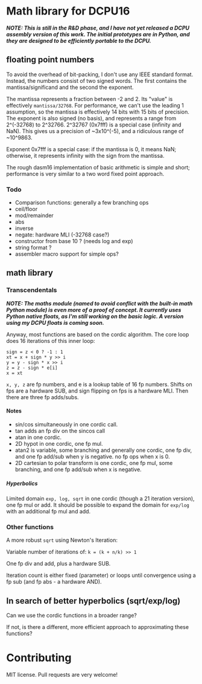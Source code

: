# Math library for DCPU16

***NOTE: This is still in the R&D phase, and I have not yet released a DCPU assembly version of this work. The initial prototypes are in Python, and they are designed to be efficiently portable to the DCPU.***

## floating point numbers

To avoid the overhead of bit-packing, I don't use any IEEE standard format. Instead, the numbers consist of two signed words. The first contains the mantissa/significand and the second the exponent.

The mantissa represents a fraction between -2 and 2. Its "value" is effectively `mantissa/32768`. For performance, we can't use the leading 1 assumption, so the mantissa is effectively 14 bits with 15 bits of precision. The exponent is also signed (no basis), and represents a range from 2^(-32768) to 2^32766. 2^32767 (0x7fff) is a special case (infinity and NaN). This gives us a precision of ~3x10^(-5), and a ridiculous range of ~10^9863.

Exponent 0x7fff is a special case: if the mantissa is 0, it means NaN; otherwise, it represents infinity with the sign from the mantissa.

The rough dasm16 implementation of basic arithmetic is simple and short; performance is very similar to a two word fixed point approach.

### Todo

* Comparison functions: generally a few branching ops
* ceil/floor
* mod/remainder
* abs
* inverse
* negate: hardware MLI (-32768 case?)
* constructor from base 10 ? (needs log and exp)
* string format ?
* assembler macro support for simple ops?

## math library

### Transcendentals

***NOTE: The maths module (named to avoid conflict with the built-in math Python module) is even more of a proof of concept. It currently uses Python native floats, as I'm still working on the basic logic. A version using my DCPU floats is coming soon.***

Anyway, most functions are based on the cordic algorithm. The core loop does 16 iterations of this inner loop:

    sign = z < 0 ? -1 : 1
    xt = x + sign * y >> i
    y = y - sign * x >> i
    z = z - sign * e[i]
    x = xt

`x, y, z` are fp numbers, and e is a lookup table of 16 fp numbers. Shifts on fps are a hardware SUB, and sign flipping on fps is a hardware MLI. Then there are three fp adds/subs.

#### Notes

* sin/cos simultaneously in one cordic call.
* tan adds an fp div on the sincos call
* atan in one cordic.
* 2D hypot in one cordic, one fp mul.
* atan2 is variable, some branching and generally one cordic, one fp div, and one fp add/sub when y is negative. no fp ops when x is 0.
* 2D cartesian to polar transform is one cordic, one fp mul, some branching, and one fp add/sub when x is negative.

##### Hyperbolics

Limited domain `exp, log, sqrt` in one cordic (though a 21 iteration version), one fp mul or add. It should be possible to expand the domain for `exp/log` with an additional fp mul and add.

### Other functions

A more robust `sqrt` using Newton's Iteration:

Variable number of iterations of:
`k = (k + n/k) >> 1`

One fp div and add, plus a hardware SUB.

Iteration count is either fixed (parameter) or loops until convergence using a fp sub (and fp abs - a hardware AND).

## In search of better hyperbolics (sqrt/exp/log)

Can we use the cordic functions in a broader range?

If not, is there a different, more efficient approach to approximating these functions?

# Contributing

MIT license. Pull requests are very welcome!

